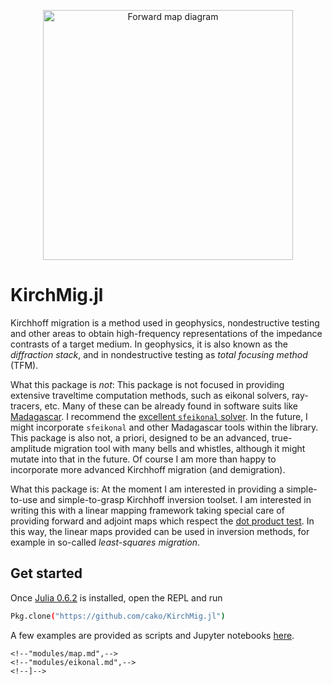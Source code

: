 <p align="center">
<img src="https://s3.eu-west-2.amazonaws.com/cdacosta-londonbucket/github/forward-diagram.png?raw=true" width=400px alt="Forward map diagram"/>
</p>

# KirchMig.jl
Kirchhoff migration is a method used in geophysics, nondestructive testing and other areas to obtain high-frequency representations of the impedance contrasts of a target medium.
In geophysics, it is also known as the *diffraction stack*, and in nondestructive testing as *total focusing method* (TFM).

What this package is *not*: This package is not focused in providing extensive traveltime computation methods, such as eikonal solvers, ray-tracers, etc.
Many of these can be already found in software suits like [Madagascar](http://ahay.org).
I recommend the [excellent `sfeikonal` solver](http://ahay.org/blog/2014/06/11/program-of-the-month-sfeikonal/). In the future, I might incorporate `sfeikonal` and other Madagascar tools within the library.
This package is also not, a priori, designed to be an advanced, true-amplitude migration tool with many bells and whistles, although it might mutate into that in the future. Of course I am more than happy to incorporate more advanced Kirchhoff migration (and demigration).

What this package is: At the moment I am interested in providing a simple-to-use and simple-to-grasp Kirchhoff inversion toolset.
I am interested in writing this with a linear mapping framework taking special care of providing forward and adjoint maps which respect the [dot product test](http://sepwww.stanford.edu/sep/prof/pvi/conj/paper_html/node9.html).
In this way, the linear maps provided can be used in inversion methods, for example in so-called *least-squares migration*.

## Get started

Once [Julia 0.6.2](https://julialang.org/downloads/) is installed, open the REPL and run

```bash
Pkg.clone("https://github.com/cako/KirchMig.jl")
```

A few examples are provided as scripts and Jupyter notebooks [here](https://github.com/cako/KirchMig.jl/tree/master/notebooks).

<!--```@contents-->
<!--Pages = [-->
    <!--"modules/map.md",-->
    <!--"modules/eikonal.md",-->
    <!--]-->
<!--Depth = 2-->
<!--```-->
